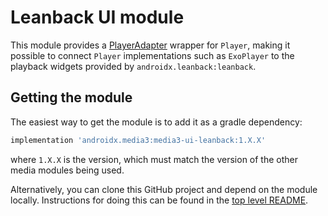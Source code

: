 # Leanback UI module

This module provides a [PlayerAdapter][] wrapper for `Player`, making it
possible to connect `Player` implementations such as `ExoPlayer` to the playback
widgets provided by `androidx.leanback:leanback`.

[PlayerAdapter]: https://developer.android.com/reference/android/support/v17/leanback/media/PlayerAdapter.html
[Leanback]: https://developer.android.com/reference/android/support/v17/leanback/package-summary.html

## Getting the module

The easiest way to get the module is to add it as a gradle dependency:

```gradle
implementation 'androidx.media3:media3-ui-leanback:1.X.X'
```

where `1.X.X` is the version, which must match the version of the other media
modules being used.

Alternatively, you can clone this GitHub project and depend on the module
locally. Instructions for doing this can be found in the [top level README][].

[top level README]: ../../README.md
